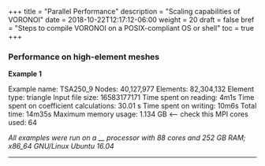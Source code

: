 +++
title = "Parallel Performance"
description = "Scaling capabilities of VORONOI"
date = 2018-10-22T12:17:12-06:00
weight = 20
draft = false
bref = "Steps to compile VORONOI on a POSIX-compliant OS or shell"
toc = true
+++

### Performance on high-element meshes ###

**Example 1**

Example name: TSA250_9
Nodes: 40,127,977
Elements: 82,304,132
Element type: triangle
Input file size: 16583177171
Time spent on reading: 4m1s
Time spent on coefficient calculations: 30.01 s
Time spent on writing: 10m6s
Total time: 14m35s
Maximum memory usage: 1.134 GB <-- check this
MPI cores used: 64

*All examples were run on a __ processor with 88 cores and 252 GB RAM; x86_64 GNU/Linux Ubuntu 16.04*

------------------------------------
